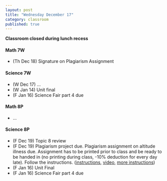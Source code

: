 ```yaml
---
layout: post
title: "Wednesday December 17"
category: classroom
published: true
---
```

<strong>Classroom closed during lunch recess</strong>

#### Math 7W
* (Th Dec 18) Signature on Plagiarism Assignment

#### Science 7W
* (W Dec 17) ...
* (W Jan 14) Unit final
* (F Jan 16) Science Fair part 4 due

#### Math 8P
* ...

#### Science 8P
* (F Dec 19) Topic 8 review
* (F Dec 19) Plagiarism project due. Plagiarism assignment on altitude illness due. Assignment has to be printed prior to class and be ready to be handed in (no printing during class, -10% deduction for every day late). Follow the instructions. ([instructions](https://www.dropbox.com/s/1itp2t9bc6txllf/Plagiarism%20Assignment%20on%20altitude%20illness.pdf?dl=0), [video](http://youtu.be/KUPNCBQw4o0), [more instructions](https://www.dropbox.com/s/372smqdc3lqz683/Instructions%20for%20finishing%20plagiarism%20assignment.pdf?dl=0))
* (F Jan 16) Unit Final
* (F Jan 16) Science Fair part 4 due


